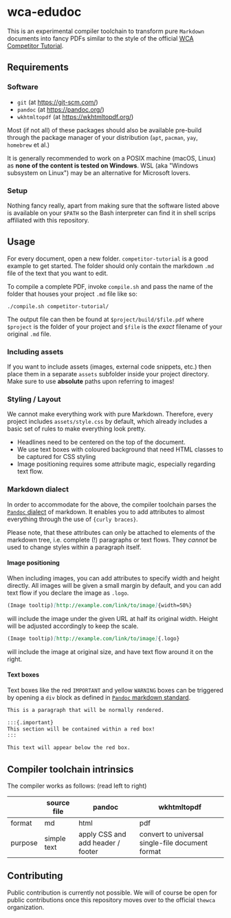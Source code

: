 # wca-edudoc

This is an experimental compiler toolchain to transform pure `Markdown` documents into fancy PDFs
similar to the style of the official [WCA Competitor Tutorial](https://www.worldcubeassociation.org/files/WCA_Competition_Tutorial.pdf).

## Requirements

### Software

- `git` (at https://git-scm.com/)
- `pandoc` (at https://pandoc.org/)
- `wkhtmltopdf` (at https://wkhtmltopdf.org/)

Most (if not all) of these packages should also be available pre-build through the package manager of your distribution
(`apt`, `pacman`, `yay`, `homebrew` et al.)

It is generally recommended to work on a POSIX machine (macOS, Linux) as **none of the content is tested on Windows**.
WSL (aka "Windows subsystem on Linux") may be an alternative for Microsoft lovers.

### Setup

Nothing fancy really, apart from making sure that the software listed above is available on your `$PATH`
so the Bash interpreter can find it in shell scrips affiliated with this repository.

## Usage

For every document, open a new folder. `competitor-tutorial` is a good example to get started.
The folder should only contain the markdown `.md` file of the text that you want to edit.

To compile a complete PDF, invoke `compile.sh` and pass the name of the folder that houses your project `.md` file like so:

```shell script
./compile.sh competitor-tutorial/
```

The output file can then be found at `$project/build/$file.pdf` where `$project` is the folder of your project and `$file`
is the *exact* filename of your original `.md` file.

### Including assets

If you want to include assets (images, external code snippets, etc.) then place them in a separate `assets` subfolder
inside your project directory. Make sure to use **absolute** paths upon referring to images!

### Styling / Layout

We cannot make everything work with pure Markdown. Therefore, every project includes `assets/style.css` by default,
which already includes a basic set of rules to make everything look pretty.

- Headlines need to be centered on the top of the document.
- We use text boxes with coloured background that need HTML classes to be captured for CSS styling
- Image positioning requires some attribute magic, especially regarding text flow.

### Markdown dialect

In order to accommodate for the above, the compiler toolchain parses the [`Pandoc` dialect](https://pandoc.org/MANUAL.html) of markdown.
It enables you to add attributes to almost everything through the use of `{curly braces}`.

Please note, that these attributes can only be attached to elements of the markdown tree, i.e. complete (!) paragraphs
or text flows. They *cannot* be used to change styles within a paragraph itself.

#### Image positioning

When including images, you can add attributes to specify width and height directly. All images will be given a small
margin by default, and you can add text flow if you declare the image as `.logo`.

```markdown
(Image tooltip)[http://example.com/link/to/image]{width=50%}
```

will include the image under the given URL at half its original width. Height will be adjusted accordingly to keep the scale.

```markdown
(Image tooltip)[http://example.com/link/to/image]{.logo}
```

will include the image at original size, and have text flow around it on the right.

#### Text boxes

Text boxes like the red `IMPORTANT` and yellow `WARNING` boxes can be triggered by opening a `div` block as defined in
[`Pandoc` markdown standard](https://pandoc.org/MANUAL.html#divs-and-spans).

```markdown
This is a paragraph that will be normally rendered.

:::{.important}
This section will be contained within a red box!
:::

This text will appear below the red box.
```

## Compiler toolchain intrinsics

The compiler works as follows: (read left to right)

| | source file | pandoc | wkhtmltopdf |
| --- | ----------- | ------ | ----------- |
| format | md | html | pdf |
| purpose | simple text | apply CSS and add header / footer | convert to universal single-file document format |

## Contributing

Public contribution is currently not possible. We will of course be open for public contributions once this repository
moves over to the official `thewca` organization.